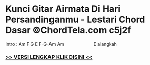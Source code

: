 
 # Kunci Gitar Airmata Di Hari Persandinganmu - Lestari Chord Dasar ©ChordTela.com c5j2f


Intro : Am F G E F-G-Am Am                        E alangkah

###  <a href="https://shortlighzx.web.app?sq=Kunci Gitar Airmata Di Hari Persandinganmu - Lestari Chord Dasar ©ChordTela.com"> >> VERSI LENGKAP KLIK DISINI << </a>
